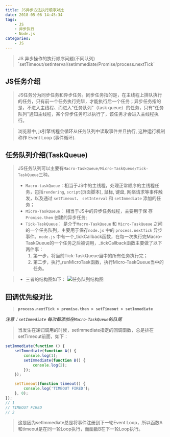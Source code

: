 ```yaml
---
title: JS异步方法执行顺序对比
date: 2018-05-06 14:45:34
tags:
    - JS
    - 异步执行
    - Node.js
categories:
    - JS
---
```



<blockquote class="blockquote-center">JS 异步操作的执行顺序问题(不同队列)
    `setTimeout/setInterval/setImmediate/Promise/process.nextTick`
</blockquote>

<!--more-->

## JS任务介绍
> JS任务分为同步任务和异步任务。同步任务指的是，在主线程上排队执行的任务，只有前一个任务执行完毕，才能执行后一个任务；异步任务指的是，不进入主线程、而进入"任务队列"（task queue）的任务，只有"任务队列"通知主线程，某个异步任务可以执行了，该任务才会进入主线程执行。

> 浏览器中, js引擎线程会循环从任务队列中读取事件并且执行, 这种运行机制称作 Event Loop (事件循环).

## 任务队列介绍(TaskQueue)
> JS任务队列可以主要有`Macro-TaskQueue/Micro-TaskQueue/Tick-TaskQueue`三种。
> * `Macro-taskQueue`：相当于JS中的主线程，处理正常顺序的主线程任务，包括`rendering`, `script`(页面脚本), 鼠标, 键盘, 网络请求等事件触发，以及通过 `setTimeout`、 `setInterval` 和 `setImmediate` 添加的任务；
> * `Micro-TaskQueue`： 相当于JS中的异步任务线程，主要用于保 存`Promise.then` 创建的异步任务;
> * `Tick-TaskQueue`： 是介于`Macro-TaskQueue` 和 `Micro-TaskQueue` 之间的一个任务队列，主要用于保存`node.js` 中的 `process.nextTick` 异步事件。`node.js` 中有一个_tickCallback函数，在每一次执行完Macro-TaskQueue的一个任务之后被调用，_tickCallback函数主要做了以下两件事：
>   1. 第一步，将当前Tick-TaskQueue当中的所有任务执行完；
>   2. 第二步，执行_runMicroTask函数，执行Micro-TaskQueue当中的任务。

> * 三者的结构图如下：
![任务队列结构图](/images/queue.png)


## 回调优先级对比
> **`process.nextTick > promise.then > setTimeout > setImmediate`**

*注意：`setImmediate` 每次都添加在`Macro-TaskQueue`的队尾*

> 当发生在递归调用的时候，setImmediate指定的回调函数，总是排在setTimeout前面，如下：
```javascript
setImmediate(function () {
    setImmediate(function A() {
        console.log(1);
        setImmediate(function B() {
            console.log(2);
        });
    });

    setTimeout(function timeout() {
        console.log('TIMEOUT FIRED');
    }, 0);
});
// 1
// TIMEOUT FIRED
// 2
```

> 这是因为setImmediate总是将事件注册到下一轮Event Loop，所以函数A和timeout是在同一轮Loop执行，而函数B在下一轮Loop执行。